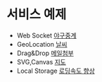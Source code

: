 # 서비스 예제

* Web Socket [야구중계](http://m.sports.media.daum.net/m/sports/gamecenter/71032255/cheer)
* GeoLocation [날씨](http://m.daum.net/)
* Drag&Drop [메일첨부](http://mail.daum.net/)
* SVG,Canvas [지도](http://media.daum.net/election2012/vote/count/)
* Local Storage [로딩속도 향상](http://m.daum.net/)

